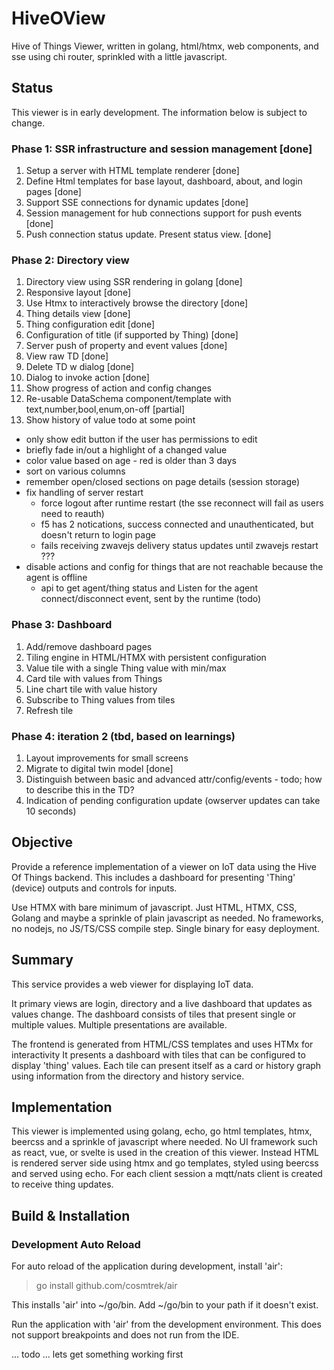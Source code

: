 # HiveOView

Hive of Things Viewer, written in golang, html/htmx, web components, and sse using chi router, sprinkled with a little javascript.

## Status

This viewer is in early development. The information below is subject to change.

### Phase 1: SSR infrastructure and session management [done]

1. Setup a server with HTML template renderer [done]
2. Define Html templates for base layout, dashboard, about, and login pages [done]
3. Support SSE connections for dynamic updates [done]
4. Session management for hub connections support for push events [done]
7. Push connection status update. Present status view. [done]

### Phase 2: Directory view

1. Directory view using SSR rendering in golang [done]
2. Responsive layout [done]
3. Use Htmx to interactively browse the directory [done]
4. Thing details view [done]
5. Thing configuration edit [done]
6. Configuration of title (if supported by Thing) [done]
7. Server push of property and event values [done]
8. View raw TD [done]
9. Delete TD w dialog [done]
10. Dialog to invoke action [done]
11. Show progress of action and config changes
11. Re-usable DataSchema component/template with text,number,bool,enum,on-off [partial]
12. Show history of value
todo at some point
- only show edit button if the user has permissions to edit
- briefly fade in/out a highlight of a changed value
- color value based on age - red is older than 3 days
- sort on various columns
- remember open/closed sections on page details (session storage)
- fix handling of server restart
   * force logout after runtime restart (the sse reconnect will fail as users need to reauth)
   * f5 has 2 notications, success connected and unauthenticated, but doesn't return to login page
   * fails receiving zwavejs delivery status updates until zwavejs restart ??? 
- disable actions and config for things that are not reachable because the agent is offline 
  * api to get agent/thing status and Listen for the agent connect/disconnect event, sent by the runtime (todo)

### Phase 3: Dashboard

1. Add/remove dashboard pages
2. Tiling engine in HTML/HTMX with persistent configuration
3. Value tile with a single Thing value with min/max
4. Card tile with values from Things
5. Line chart tile with value history
6. Subscribe to Thing values from tiles
7. Refresh tile

### Phase 4: iteration 2  (tbd, based on learnings)
1. Layout improvements for small screens
2. Migrate to digital twin model [done]
3. Distinguish between basic and advanced attr/config/events - todo; how to describe this in the TD?
4. Indication of pending configuration update (owserver updates can take 10 seconds)


## Objective

Provide a reference implementation of a viewer on IoT data using the Hive Of Things backend. This includes a dashboard for presenting 'Thing' (device) outputs and controls for inputs.

Use HTMX with bare minimum of javascript. Just HTML, HTMX, CSS, Golang and maybe a sprinkle of plain javascript as needed. No frameworks, no nodejs, no JS/TS/CSS compile step. Single binary for easy deployment.

## Summary

This service provides a web viewer for displaying IoT data.

It primary views are login, directory and a live dashboard that updates as values change. The dashboard consists of
tiles that present single or multiple values. Multiple presentations are available.

The frontend is generated from HTML/CSS templates and uses HTMx for interactivity
It presents a dashboard with tiles that can be configured to display 'thing' values.
Each tile can present itself as a card or history graph using information from the directory and history service.

## Implementation

This viewer is implemented using golang, echo, go html templates, htmx, beercss and a sprinkle of javascript where needed. No UI framework such as react, vue, or svelte is used in the creation of this viewer. Instead HTML is rendered server side using htmx and go templates, styled using beercss and served using echo. For each client session a mqtt/nats client is created to receive thing updates.

## Build & Installation

### Development Auto Reload

For auto reload of the application during development, install 'air':
> go install github.com/cosmtrek/air

This installs 'air' into ~/go/bin. Add ~/go/bin to your path if it doesn't exist.

Run the application with 'air' from the development environment. This does not support breakpoints and does not run from
the IDE.

... todo ... lets get something working first

